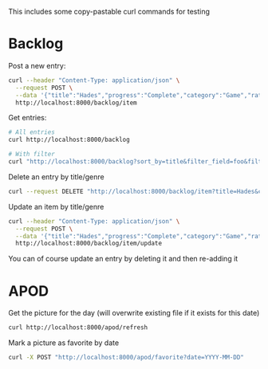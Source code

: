 This includes some copy-pastable curl commands for testing

# Backlog
Post a new entry:
```sh
curl --header "Content-Type: application/json" \
  --request POST \
  --data '{"title":"Hades","progress":"Complete","category":"Game","rating":10,"favorite":true}' \
  http://localhost:8000/backlog/item
```
Get entries:
```sh
# All entries
curl http://localhost:8000/backlog

# With filter
curl "http://localhost:8000/backlog?sort_by=title&filter_field=foo&filter_value=bar"
```
Delete an entry by title/genre
```sh
curl --request DELETE "http://localhost:8000/backlog/item?title=Hades&category=Game"
```

Update an item by title/genre
```sh
curl --header "Content-Type: application/json" \
  --request POST \
  --data '{"title":"Hades","progress":"Complete","category":"Game","rating":10,"favorite":true,"notes":"Artemis Boons OP"}' \
  http://localhost:8000/backlog/item/update
```
You can of course update an entry by deleting it and then re-adding it


# APOD
Get the picture for the day (will overwrite existing file if it exists for this date)
```sh
curl http://localhost:8000/apod/refresh
```

Mark a picture as favorite by date
```sh
curl -X POST "http://localhost:8000/apod/favorite?date=YYYY-MM-DD"
```
